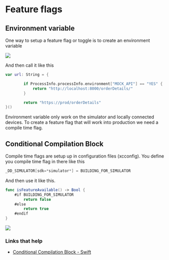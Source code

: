 # Feature flags

## Environment variable

One way to setup a feature flag or toggle is to create an environment variable

<img src="https://github.com/jrasmusson/ios-starter-kit/blob/master/howtos/images/environment-variable.png" />

And then call it like this

```swift
var url: String = {

        if ProcessInfo.processInfo.environment["MOCK_API"] == "YES" {
            return "http://localhost:8000/orderDetails/"
        }

        return "https://prod/orderDetails"
}()
```

Environment variable only work on the simulator and locally connected devices. To create a feature flag that will work into production we need a compile time flag.

## Conditional Compilation Block

Compile time flags are setup up in configuration files (xcconfig). You define you compile time flag in there like this

```swift
_DD_SIMULATOR[sdk=*simulator*] = BUILDING_FOR_SIMULATOR
```

And then use it like this.

```swift
func isFeatureAvailable() -> Bool {
    #if BUILDING_FOR_SIMULATOR
        return false
    #else
        return true
    #endif
}
```

<img src="https://github.com/jrasmusson/ios-starter-kit/blob/master/howtos/images/custom-flags.png" />


### Links that help
- [Conditional Compilation Block - Swift](https://docs.swift.org/swift-book/ReferenceManual/Statements.html)
